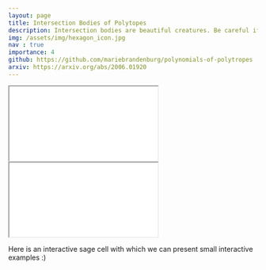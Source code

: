 ```yaml
---
layout: page
title: Intersection Bodies of Polytopes
description: Intersection bodies are beautiful creatures. Be careful if you find them in the tall grass.
img: /assets/img/hexagon_icon.jpg
nav : true
importance: 4
github: https://github.com/mariebrandenburg/polynomials-of-polytropes
arxiv: https://arxiv.org/abs/2006.01920
---
```

<script src="https://sagecell.sagemath.org/static/embedded_sagecell.js"></script>
<script>sagecell.makeSagecell({
	"inputLocation": ".sage",
	"hide": ["fullScreen", "language", "permalink"]
});</script>






<div class="row">
	<div class="col-sm mt mt-md">
        <div class="embed-responsive embed-responsive-1by1">
  			<iframe class="embed-responsive-item" src="../../assets/html/intersec_cube.html"></iframe>
		</div>
    </div>
    <div class="col-sm mt mt-md">
        <div class="embed-responsive embed-responsive-1by1">
  			<iframe class="embed-responsive-item" src="../../assets/html/intersec_cube_shifted.html"></iframe>
		</div>
    </div>
</div>


Here is an interactive sage cell with which we can present small interactive examples :)

<div class="sage">
  <script type="text/x-sage">
1 + 2
  </script>
</div>